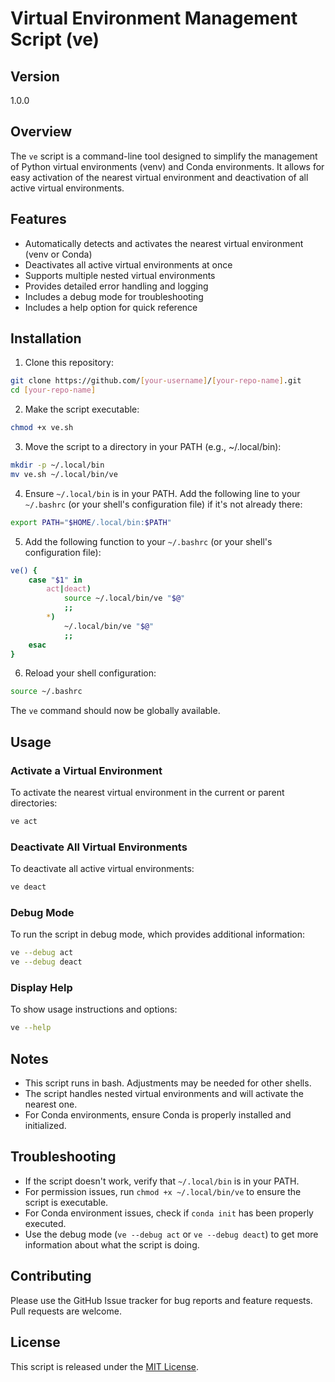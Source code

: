 # Virtual Environment Management Script (ve)

## Version

1.0.0

## Overview

The `ve` script is a command-line tool designed to simplify the management of Python virtual environments (venv) and Conda environments. It allows for easy activation of the nearest virtual environment and deactivation of all active virtual environments.

## Features

- Automatically detects and activates the nearest virtual environment (venv or Conda)
- Deactivates all active virtual environments at once
- Supports multiple nested virtual environments
- Provides detailed error handling and logging
- Includes a debug mode for troubleshooting
- Includes a help option for quick reference

## Installation

1. Clone this repository:

```bash
git clone https://github.com/[your-username]/[your-repo-name].git
cd [your-repo-name]
```

2. Make the script executable:

```bash
chmod +x ve.sh
```

3. Move the script to a directory in your PATH (e.g., ~/.local/bin):

```bash
mkdir -p ~/.local/bin
mv ve.sh ~/.local/bin/ve
```

4. Ensure `~/.local/bin` is in your PATH. Add the following line to your `~/.bashrc` (or your shell's configuration file) if it's not already there:

```bash
export PATH="$HOME/.local/bin:$PATH"
```

5. Add the following function to your `~/.bashrc` (or your shell's configuration file):

```bash
ve() {
    case "$1" in
        act|deact)
            source ~/.local/bin/ve "$@"
            ;;
        *)
            ~/.local/bin/ve "$@"
            ;;
    esac
}
```

6. Reload your shell configuration:

```bash
source ~/.bashrc
```

The `ve` command should now be globally available.

## Usage

### Activate a Virtual Environment

To activate the nearest virtual environment in the current or parent directories:

```bash
ve act
```

### Deactivate All Virtual Environments

To deactivate all active virtual environments:

```bash
ve deact
```

### Debug Mode

To run the script in debug mode, which provides additional information:

```bash
ve --debug act
ve --debug deact
```

### Display Help

To show usage instructions and options:

```bash
ve --help
```

## Notes

- This script runs in bash. Adjustments may be needed for other shells.
- The script handles nested virtual environments and will activate the nearest one.
- For Conda environments, ensure Conda is properly installed and initialized.

## Troubleshooting

- If the script doesn't work, verify that `~/.local/bin` is in your PATH.
- For permission issues, run `chmod +x ~/.local/bin/ve` to ensure the script is executable.
- For Conda environment issues, check if `conda init` has been properly executed.
- Use the debug mode (`ve --debug act` or `ve --debug deact`) to get more information about what the script is doing.

## Contributing

Please use the GitHub Issue tracker for bug reports and feature requests. Pull requests are welcome.

## License

This script is released under the [MIT License](LICENSE).